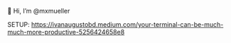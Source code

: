 👋 Hi, I’m @mxmueller

<!---
mxmueller/mxmueller is a ✨ special ✨ repository because its `README.md` (this file) appears on your GitHub profile.
You can click the Preview link to take a look at your changes.
--->


SETUP:
https://ivanaugustobd.medium.com/your-terminal-can-be-much-much-more-productive-5256424658e8
